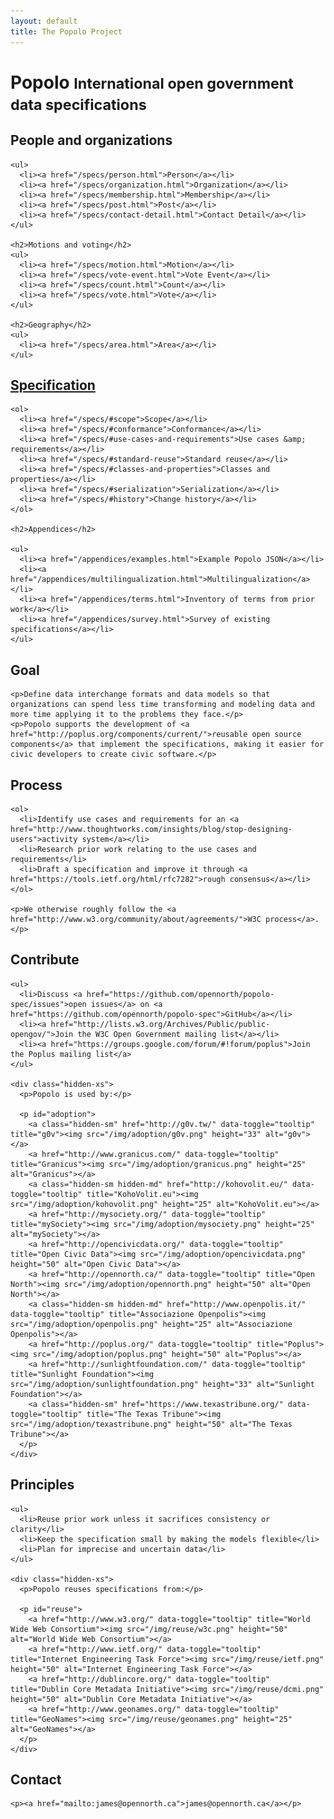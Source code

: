 ```yaml
---
layout: default
title: The Popolo Project
---
```

<h1>Popolo <small>International open government data specifications</small></h1>

<div class="row well" id="contents">
  <div class="col-sm-6">
    <h2>People and organizations</h2>

    <ul>
      <li><a href="/specs/person.html">Person</a></li>
      <li><a href="/specs/organization.html">Organization</a></li>
      <li><a href="/specs/membership.html">Membership</a></li>
      <li><a href="/specs/post.html">Post</a></li>
      <li><a href="/specs/contact-detail.html">Contact Detail</a></li>
    </ul>

    <h2>Motions and voting</h2>
    <ul>
      <li><a href="/specs/motion.html">Motion</a></li>
      <li><a href="/specs/vote-event.html">Vote Event</a></li>
      <li><a href="/specs/count.html">Count</a></li>
      <li><a href="/specs/vote.html">Vote</a></li>
    </ul>

    <h2>Geography</h2>
    <ul>
      <li><a href="/specs/area.html">Area</a></li>
    </ul>
  </div>
  <div class="col-sm-6">
    <h2><a href="/specs/">Specification</a></h2>

    <ol>
      <li><a href="/specs/#scope">Scope</a></li>
      <li><a href="/specs/#conformance">Conformance</a></li>
      <li><a href="/specs/#use-cases-and-requirements">Use cases &amp; requirements</a></li>
      <li><a href="/specs/#standard-reuse">Standard reuse</a></li>
      <li><a href="/specs/#classes-and-properties">Classes and properties</a></li>
      <li><a href="/specs/#serialization">Serialization</a></li>
      <li><a href="/specs/#history">Change history</a></li>
    </ol>

    <h2>Appendices</h2>

    <ul>
      <li><a href="/appendices/examples.html">Example Popolo JSON</a></li>
      <li><a href="/appendices/multilingualization.html">Multilingualization</a></li>
      <li><a href="/appendices/terms.html">Inventory of terms from prior work</a></li>
      <li><a href="/appendices/survey.html">Survey of existing specifications</a></li>
    </ul>
  </div>
</div>

<div class="row">
  <div class="col-sm-6">
    <h2>Goal</h2>

    <p>Define data interchange formats and data models so that organizations can spend less time transforming and modeling data and more time applying it to the problems they face.</p>
    <p>Popolo supports the development of <a href="http://poplus.org/components/current/">reusable open source components</a> that implement the specifications, making it easier for civic developers to create civic software.</p>
  </div>
  <div class="col-sm-6">
    <h2>Process</h2>

    <ol>
      <li>Identify use cases and requirements for an <a href="http://www.thoughtworks.com/insights/blog/stop-designing-users">activity system</a></li>
      <li>Research prior work relating to the use cases and requirements</li>
      <li>Draft a specification and improve it through <a href="https://tools.ietf.org/html/rfc7282">rough consensus</a></li>
    </ol>

    <p>We otherwise roughly follow the <a href="http://www.w3.org/community/about/agreements/">W3C process</a>.</p>
  </div>
</div>

<div class="row">
  <div class="col-sm-6">
    <h2>Contribute</h2>

    <ul>
      <li>Discuss <a href="https://github.com/opennorth/popolo-spec/issues">open issues</a> on <a href="https://github.com/opennorth/popolo-spec">GitHub</a></li>
      <li><a href="http://lists.w3.org/Archives/Public/public-opengov/">Join the W3C Open Government mailing list</a></li>
      <li><a href="https://groups.google.com/forum/#!forum/poplus">Join the Poplus mailing list</a>
    </ul>

    <div class="hidden-xs">
      <p>Popolo is used by:</p>

      <p id="adoption">
        <a class="hidden-sm" href="http://g0v.tw/" data-toggle="tooltip" title="g0v"><img src="/img/adoption/g0v.png" height="33" alt="g0v"></a>
        <a href="http://www.granicus.com/" data-toggle="tooltip" title="Granicus"><img src="/img/adoption/granicus.png" height="25" alt="Granicus"></a>
        <a class="hidden-sm hidden-md" href="http://kohovolit.eu/" data-toggle="tooltip" title="KohoVolit.eu"><img src="/img/adoption/kohovolit.png" height="25" alt="KohoVolit.eu"></a>
        <a href="http://mysociety.org/" data-toggle="tooltip" title="mySociety"><img src="/img/adoption/mysociety.png" height="25" alt="mySociety"></a>
        <a href="http://opencivicdata.org/" data-toggle="tooltip" title="Open Civic Data"><img src="/img/adoption/opencivicdata.png" height="50" alt="Open Civic Data"></a>
        <a href="http://opennorth.ca/" data-toggle="tooltip" title="Open North"><img src="/img/adoption/opennorth.png" height="50" alt="Open North"></a>
        <a class="hidden-sm hidden-md" href="http://www.openpolis.it/" data-toggle="tooltip" title="Associazione Openpolis"><img src="/img/adoption/openpolis.png" height="25" alt="Associazione Openpolis"></a>
        <a href="http://poplus.org/" data-toggle="tooltip" title="Poplus"><img src="/img/adoption/poplus.png" height="50" alt="Poplus"></a>
        <a href="http://sunlightfoundation.com/" data-toggle="tooltip" title="Sunlight Foundation"><img src="/img/adoption/sunlightfoundation.png" height="33" alt="Sunlight Foundation"></a>
        <a class="hidden-sm" href="https://www.texastribune.org/" data-toggle="tooltip" title="The Texas Tribune"><img src="/img/adoption/texastribune.png" height="50" alt="The Texas Tribune"></a>
      </p>
    </div>
  </div>
  <div class="col-sm-6">
    <h2>Principles</h2>

    <ul>
      <li>Reuse prior work unless it sacrifices consistency or clarity</li>
      <li>Keep the specification small by making the models flexible</li>
      <li>Plan for imprecise and uncertain data</li>
    </ul>

    <div class="hidden-xs">
      <p>Popolo reuses specifications from:</p>

      <p id="reuse">
        <a href="http://www.w3.org/" data-toggle="tooltip" title="World Wide Web Consortium"><img src="/img/reuse/w3c.png" height="50" alt="World Wide Web Consortium"></a>
        <a href="http://www.ietf.org/" data-toggle="tooltip" title="Internet Engineering Task Force"><img src="/img/reuse/ietf.png" height="50" alt="Internet Engineering Task Force"></a>
        <a href="http://dublincore.org/" data-toggle="tooltip" title="Dublin Core Metadata Initiative"><img src="/img/reuse/dcmi.png" height="50" alt="Dublin Core Metadata Initiative"></a>
        <a href="http://www.geonames.org/" data-toggle="tooltip" title="GeoNames"><img src="/img/reuse/geonames.png" height="25" alt="GeoNames"></a>
      </p>
    </div>
  </div>
</div>

<div class="row">
  <div class="col-sm-12">
    <h2>Contact</h2>

    <p><a href="mailto:james@opennorth.ca">james@opennorth.ca</a></p>
  </div>
</div>
